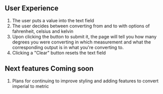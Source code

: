 ## User Experience

1. The user puts a value into the text field
2. The user decides between converting from and to with options of fahrenheit, celsius and kelvin
3. Upon clicking the button to submit it, the page will tell you how many degrees you were converting in which measurement and what the corresponding output is in what you're converting to.
4. Clicking a "Clear" button resets the text field

## Next features Coming soon

1. Plans for continuing to improve styling and adding features to convert imperial to metric